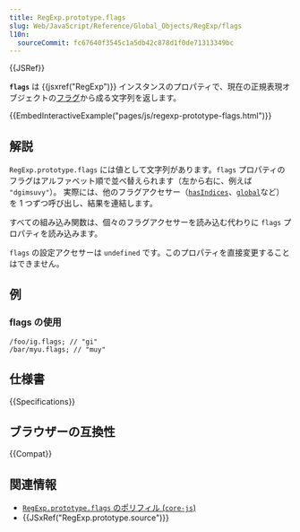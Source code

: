```yaml
---
title: RegExp.prototype.flags
slug: Web/JavaScript/Reference/Global_Objects/RegExp/flags
l10n:
  sourceCommit: fc67640f3545c1a5db42c878d1f0de71313349bc
---
```


{{JSRef}}

**`flags`** は {{jsxref("RegExp")}} インスタンスのプロパティで、現在の正規表現オブジェクトの[フラグ](/ja/docs/Web/JavaScript/Guide/Regular_expressions#フラグを用いた高度な検索)から成る文字列を返します。

{{EmbedInteractiveExample("pages/js/regexp-prototype-flags.html")}}

## 解説

`RegExp.prototype.flags` には値として文字列があります。`flags` プロパティのフラグはアルファベット順で並べ替えられます（左から右に、例えば `"dgimsuvy"`）。 実際には、他のフラグアクセサー（[`hasIndices`](/ja/docs/Web/JavaScript/Reference/Global_Objects/RegExp/hasIndices)、[`global`](/ja/docs/Web/JavaScript/Reference/Global_Objects/RegExp/global)など）を 1 つずつ呼び出し、結果を連結します。

すべての組み込み関数は、個々のフラグアクセサーを読み込む代わりに `flags` プロパティを読み込みます。

`flags` の設定アクセサーは `undefined` です。このプロパティを直接変更することはできません。

## 例

### flags の使用

```js-nolint
/foo/ig.flags; // "gi"
/bar/myu.flags; // "muy"
```

## 仕様書

{{Specifications}}

## ブラウザーの互換性

{{Compat}}

## 関連情報

- [`RegExp.prototype.flags` のポリフィル (`core-js`)](https://github.com/zloirock/core-js#ecmascript-string-and-regexp)
- {{JSxRef("RegExp.prototype.source")}}
